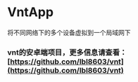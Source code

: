 # VntApp
将不同网络下的多个设备虚拟到一个局域网下

### vnt的安卓端项目，更多信息请查看：[https://github.com/lbl8603/vnt](https://github.com/lbl8603/vnt) 
